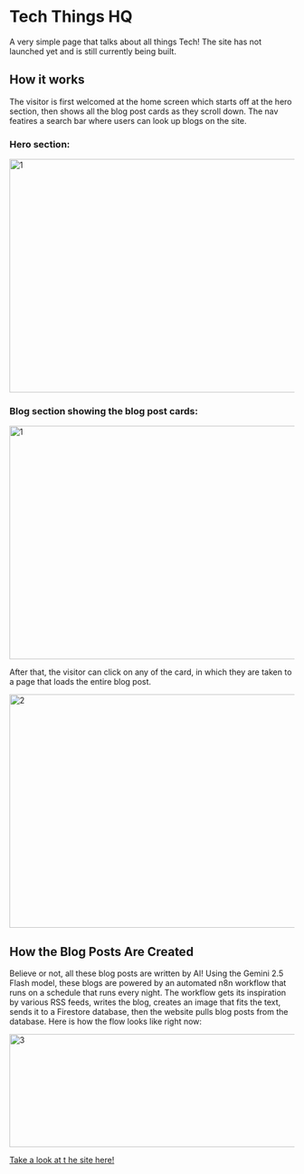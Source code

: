 # Tech Things HQ

A very simple page that talks about all things Tech! The site has not launched yet and is still currently being built.

## How it works

The visitor is first welcomed at the home screen which starts off at the hero section, then shows all the blog post cards as they scroll down. The nav featires a search bar where users can look up blogs on the site.

### Hero section:

<img width="802" height="413" alt="1" src="https://github.com/user-attachments/assets/ce574229-b762-46b0-8ea9-86769b2d236c" />

### Blog section showing  the blog post cards:

<img width="802" height="413" alt="1" src="https://github.com/user-attachments/assets/924d9f1b-d252-43ce-a695-d8618b4ea2dc" />


After that, the visitor can click on any of the card, in which they are taken to a page that loads the entire blog post. 


<img width="757" height="413" alt="2" src="https://github.com/user-attachments/assets/c7b52643-c6c9-495d-b4ff-dad078925072" />


## How the Blog Posts Are Created

Believe or not, all these blog posts are written by AI! Using the Gemini 2.5 Flash model, these blogs are powered by an automated n8n workflow that runs on a schedule that runs every night. The workflow gets its inspiration by various RSS feeds, writes the blog, creates an image that fits the text, sends it to a Firestore database, then the website pulls blog posts from the database. Here is how the flow looks like right now:


<img width="596" height="200" alt="3" src="https://github.com/user-attachments/assets/ead621d0-824b-4b1d-a7ba-665eaee718f5" /> 

[Take a look at t he site here!](https://techthingshq.com)
